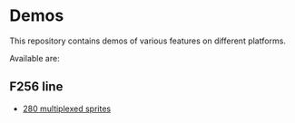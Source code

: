 # Demos
This repository contains demos of various features on different platforms.

Available are:

## F256 line
* [280 multiplexed sprites](MultiplexedSprites.md)
